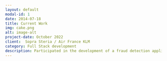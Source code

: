 ```yaml
---
layout: default
modal-id: 1
date: 2014-07-18
title: Current Work
img: cake.png
alt: image-alt
project-date: October 2022
client:  Sopra Steria / Air France KLM
category: Full Stack development
description: Participated in the development of a fraud detection application (Java Spring, Lombok, unit testing & integration, Bitbucket, Oracle DB) in an international, agile environment. Migration of screens and data graphs (AngularJS to Angular, provision of APIs). Full control of continuous deployment and production launch on client server (Bamboo, COMO, ElasticSearch, Kafka).
---
```

